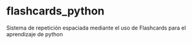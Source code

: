 # flashcards_python
Sistema de repetición espaciada mediante el uso de Flashcards para el aprendizaje de python

